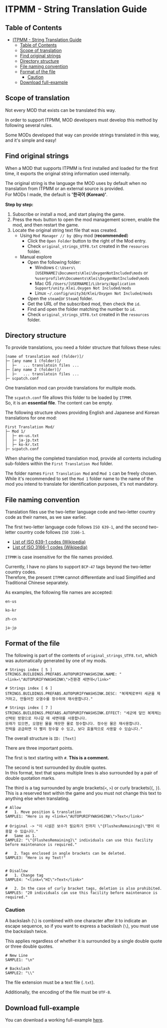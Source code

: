 # ITPMM - String Translation Guide
## Table of Contents
- [ITPMM - String Translation Guide](#itpmm---string-translation-guide)
  - [Table of Contents](#table-of-contents)
  - [Scope of translation](#scope-of-translation)
  - [Find original strings](#find-original-strings)
  - [Directory structure](#directory-structure)
  - [File naming convention](#file-naming-convention)
  - [Format of the file](#format-of-the-file)
    - [Caution](#caution)
  - [Download full-example](#download-full-example)

## Scope of translation
Not every MOD that exists can be translated this way.  
  
In order to support ITPMM, MOD developers must develop this method by following several rules.  
  
Some MODs developed that way can provide strings translated in this way, and it's simple and easy!   
   
   
## Find original strings
When a MOD that supports ITPMM is first installed and loaded for the first time, it exports the original string information used internally.  
  
The original string is the language the MOD uses by default when no translation from ITPMM or an external source is provided.  
For MODs I made, the default is **'한국어 (Korean)'**.   
  
**Step by step:** 
1. Subscribe or install a mod, and start playing the game.
2. Press the `Mods` button to open the mod management screen, enable the mod, and then restart the game.  
3. Locate the original string text file that was created.   
    + Using `Mod Manager // by @Ony` mod (**recommended**)   
        * Click the `Open Folder` button to the right of the Mod entry.
        * Check `original_strings_UTF8.txt` created in the `resources` folder.
    + Manual explore   
        * Open the following folder:  
            + Windows `C:\Users\[USERNAME]\Documents\Klei\OxygenNotIncluded\mods` or `%userprofile%\Documents\Klei\OxygenNotIncluded\mods`
            + Mac OS `/Users/[USERNAME]/Library/Application Support/unity.Klei.Oxygen Not Included/mods`  
            + Linux `~/.config/unity3d/Klei/Oxygen Not Included/mods`  
        * Open the `steam`(or `Steam`) folder.  
        * Get the URL of the subscribed mod, then check the `id`.  
        * Find and open the folder matching the number to `id`.
        * Check `original_strings_UTF8.txt` created in the `resources` folder.
  
  
## Directory structure
To provide translations, you need a folder structure that follows these rules:  
```
[name of translation mod (folder)]/
├─ [any name 1 (folder)]/
│  ├─   ... translatoin files ...
├─ [any name 2 (folder)]/
│  ├─   ... translatoin files ...
├─ scpatch.conf
```     
One translation mod can provide translations for multiple mods.   
   
The `scpatch.conf` file allows this folder to be loaded by `ITPMM`.   
So, it is an **essential file**. The content can be empty.  
  
The following structure shows providing English and Japanese and Korean translations for one mod:  
```
First Translation Mod/
├─ Mod 1/
│  ├─ en-us.txt
│  ├─ ja-jp.txt
│  ├─ ko-kr.txt
├─ scpatch.conf
```  
When sharing the completed translation mod, provide all contents including sub-folders within the `First Translation Mod` folder.  
   
The folder names `First Translation Mod` and `Mod 1` can be freely chosen.  
While it's recommended to set the `Mod 1` folder name to the name of the mod you intend to translate for identification purposes, it's not mandatory.  
  

## File naming convention
Translation files use the two-letter language code and two-letter country code as their names, as we saw earlier.  
  
The first two-letter language code follows `ISO 639-1`, and the second two-letter country code follows `ISO 3166-1`.  
  
* [List of ISO 639-1 codes (Wikipedia)](https://en.wikipedia.org/wiki/List_of_ISO_639-1_codes)
* [List of ISO 3166-1 codes (Wikipedia)](https://en.wikipedia.org/wiki/ISO_3166-1)  
  
`ITPMM` is case insensitive for the file names provided.  
  
Currently, I have no plans to support `BCP-47` tags beyond the two-letter country codes.   
Therefore, the present `ITPMM` cannot differentiate and load Simplified and Traditional Chinese separately.   
   
As examples, the following file names are accepted:  
```
en-us

ko-kr

zh-cn

ja-jp
```


## Format of the file
The following is part of the contents of `original_strings_UTF8.txt`, which was automatically generated by one of my mods.
```
# Strings index [ 5 ]
STRINGS.BUILDINGS.PREFABS.AUTOPURIFYWASHSINK.NAME: "<link=\"AUTOPURIFYWASHSINK\">친환경 세면대</link>"

# Strings index [ 6 ]
STRINGS.BUILDINGS.PREFABS.AUTOPURIFYWASHSINK.DESC: "복제체로부터 세균을 제거하고, 만들어진 오염수를 정수하여 재사용합니다."

# Strings index [ 7 ]
STRINGS.BUILDINGS.PREFABS.AUTOPURIFYWASHSINK.EFFECT: "세균에 덮인 복제체는 선택된 방향으로 지나갈 때 세면대를 사용합니다.
모래가 있으면, 오염된 물을 깨끗한 물로 정수합니다. 정수된 물은 재사용합니다.
전력을 공급하면 더 빨리 정수할 수 있고, 보다 효율적으로 사용할 수 있습니다."
```
  
The overall structure is `ID: [Text]`  
  
There are three important points.  
  
The first is text starting with `#`. **This is a comment.**  
  
The second is text surrounded by double quotes.  
In this format, text that spans multiple lines is also surrounded by a pair of double quotation marks.  
  
The third is a tag surrounded by angle brackets(`<`, `>`) or curly brackets(`{`, `}`). This is a reserved text within the game and you must not change this text to anything else when translating.  
```
# Allow
#   1. Move position & translation
SAMPLE1: "Here is my <link=\"AUTOPURIFYWASHSINK\">Text</link>"

# Original -> "이 시설은 보수가 필요하기 전까지 \"{FlushesRemaining}\"명이 이용할 수 있습니다."
#   Same as 1.
SAMPLE2: "\"{FlushesRemaining}\" individuals can use this facility before maintenance is required."

#   2. Tags enclosed in angle brackets can be deleted.
SAMPLE3: "Here is my Text!"


# Disallow
#   1. Change tag
SAMPLE4: "<link=\"HI\">Text</link>"

#   2. In the case of curly bracket tags, deletion is also prohibited.
SAMPLE5: "20 individuals can use this facility before maintenance is required."
```
  
  
### Caution
A backslash (`\`) is combined with one character after it to indicate an escape sequence, so if you want to express a backslash (`\`), you must use the backslash twice.  
  
This applies regardless of whether it is surrounded by a single double quote or three double quotes.  
```
# New Line
SAMPLE1: "\n"

# Backslash
SAMPLE2: "\\"
```
  
The file extension must be a text file (`.txt`).  
  
Additionally, the encoding of the file must be `UTF-8`.  
  

## Download full-example
You can download a working full-example [here](https://drive.google.com/file/d/1a9CeT2PbVGcMfw9k0KuGNlmdD9ntz1Sv/view?usp=sharing).  
  
  